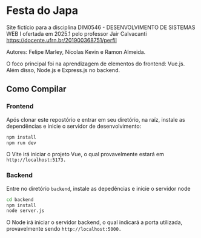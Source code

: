 # Festa do Japa

Site fictício para a disciplina DIM0546 - DESENVOLVIMENTO DE SISTEMAS WEB I
ofertada em 2025.1 pelo professor Jair Calvacanti https://docente.ufrn.br/201900368751/perfil

Autores: Felipe Marley, Nícolas Kevin e Ramon Almeida.

O foco principal foi na aprendizagem de elementos do frontend: Vue.js. 
Além disso, Node.js e Express.js no backend.

## Como Compilar

### Frontend

Após clonar este repostório e entrar em seu diretório, na raíz, instale as dependências e inicie o servidor de desenvolvimento:

```bash
npm install
npm run dev
```
O Vite irá iniciar o projeto Vue, o qual provavelmente estará em `http://localhost:5173.`

### Backend

Entre no diretório `backend`, instale as depedências e inicie o servidor node

```bash
cd backend
npm install
node server.js
```
O Node irá iniciar o servidor backend, o qual indicará a porta utilizada, provavelmente sendo `http://localhost:5000.`
